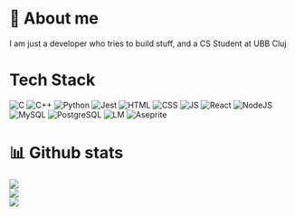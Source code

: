 # 💫 About me 
I am just a developer who tries to build stuff, and a CS Student at UBB Cluj


# Tech Stack
![C](https://img.shields.io/badge/C-00599C?style=for-the-badge&logo=c&logoColor=white) ![C++](https://img.shields.io/badge/C%2B%2B-00599C?style=for-the-badge&logo=c%2B%2B&logoColor=white) ![Python](https://img.shields.io/badge/Python-3776AB?style=for-the-badge&logo=python&logoColor=white) ![Jest](https://img.shields.io/badge/Jest-323330?style=for-the-badge&logo=Jest&logoColor=white) ![HTML](https://img.shields.io/badge/HTML5-E34F26?style=for-the-badge&logo=html5&logoColor=white) ![CSS](https://img.shields.io/badge/CSS3-1572B6?style=for-the-badge&logo=css3&logoColor=white) ![JS](	https://img.shields.io/badge/JavaScript-F7DF1E?style=for-the-badge&logo=javascript&logoColor=black) ![React](https://img.shields.io/badge/React-20232A?style=for-the-badge&logo=react&logoColor=61DAFB) ![NodeJS](https://img.shields.io/badge/Node.js-43853D?style=for-the-badge&logo=node.js&logoColor=white) ![MySQL](https://img.shields.io/badge/MySQL-00000F?style=for-the-badge&logo=mysql&logoColor=white) ![PostgreSQL](https://img.shields.io/badge/PostgreSQL-316192?style=for-the-badge&logo=postgresql&logoColor=white) ![LM](https://img.shields.io/badge/Linux_Mint-87CF3E?style=for-the-badge&logo=linux-mint&logoColor=white) ![Aseprite](https://img.shields.io/badge/Aseprite-FFFFFF?style=for-the-badge&logo=Aseprite&logoColor=#7D929E) 

# 📊 Github stats
![](https://github-readme-stats.vercel.app/api?username=waytoounoriginal&theme=github_dark&hide_border=true&include_all_commits=true&count_private=false)<br/>
![](https://github-readme-streak-stats.herokuapp.com/?user=waytoounoriginal&theme=github_dark&hide_border=true)<br/>
![](https://github-readme-stats.vercel.app/api/top-langs/?username=waytoounoriginal&theme=github_dark&hide_border=true&include_all_commits=true&count_private=false&layout=compact)
